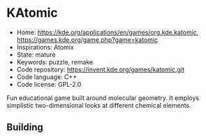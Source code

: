 # KAtomic

- Home: https://kde.org/applications/en/games/org.kde.katomic, https://games.kde.org/game.php?game=katomic
- Inspirations: Atomix
- State: mature
- Keywords: puzzle, remake
- Code repository: https://invent.kde.org/games/katomic.git
- Code language: C++
- Code license: GPL-2.0

Fun educational game built around molecular geometry. It employs simplistic two-dimensional looks at different chemical elements.

## Building
